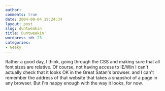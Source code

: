 ```yaml
---
author:
comments: true
date: 2004-09-04 19:24:34
layout: post
slug: duntweakin
title: Duntweakin'
wordpress_id: 23
categories:
- Geeky
---
```


Rather a good day, I think, going through the CSS and making sure that all font sizes are relative. Of course, not having access to IE/Win I can't actually check that it looks OK in the Great Satan's browser. and I can't remember the address of that website that takes a snapshot of a page in any browser. But I'm happy enough with the way it looks, for now.

